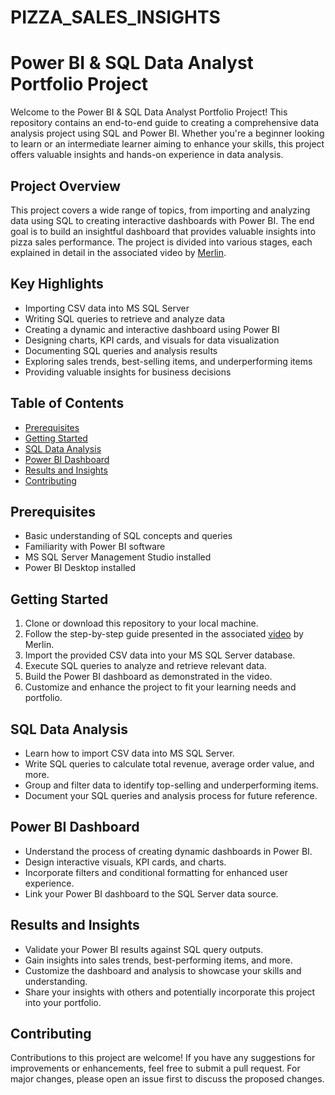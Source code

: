 # PIZZA_SALES_INSIGHTS

# Power BI & SQL Data Analyst Portfolio Project



Welcome to the Power BI & SQL Data Analyst Portfolio Project! This repository contains an end-to-end guide to creating a comprehensive data analysis project using SQL and Power BI. Whether you're a beginner looking to learn or an intermediate learner aiming to enhance your skills, this project offers valuable insights and hands-on experience in data analysis.

## Project Overview

This project covers a wide range of topics, from importing and analyzing data using SQL to creating interactive dashboards with Power BI. The end goal is to build an insightful dashboard that provides valuable insights into pizza sales performance. The project is divided into various stages, each explained in detail in the associated video by [Merlin](https://merlin.foyer.work/).

## Key Highlights

- Importing CSV data into MS SQL Server
- Writing SQL queries to retrieve and analyze data
- Creating a dynamic and interactive dashboard using Power BI
- Designing charts, KPI cards, and visuals for data visualization
- Documenting SQL queries and analysis results
- Exploring sales trends, best-selling items, and underperforming items
- Providing valuable insights for business decisions

## Table of Contents

- [Prerequisites](#prerequisites)
- [Getting Started](#getting-started)
- [SQL Data Analysis](#sql-data-analysis)
- [Power BI Dashboard](#power-bi-dashboard)
- [Results and Insights](#results-and-insights)
- [Contributing](#contributing)


## Prerequisites

- Basic understanding of SQL concepts and queries
- Familiarity with Power BI software
- MS SQL Server Management Studio installed
- Power BI Desktop installed

## Getting Started

1. Clone or download this repository to your local machine.
2. Follow the step-by-step guide presented in the associated [video](https://www.youtube.com/watch?v=V-s8c6jMRN0) by Merlin.
3. Import the provided CSV data into your MS SQL Server database.
4. Execute SQL queries to analyze and retrieve relevant data.
5. Build the Power BI dashboard as demonstrated in the video.
6. Customize and enhance the project to fit your learning needs and portfolio.

## SQL Data Analysis

- Learn how to import CSV data into MS SQL Server.
- Write SQL queries to calculate total revenue, average order value, and more.
- Group and filter data to identify top-selling and underperforming items.
- Document your SQL queries and analysis process for future reference.

## Power BI Dashboard

- Understand the process of creating dynamic dashboards in Power BI.
- Design interactive visuals, KPI cards, and charts.
- Incorporate filters and conditional formatting for enhanced user experience.
- Link your Power BI dashboard to the SQL Server data source.

## Results and Insights

- Validate your Power BI results against SQL query outputs.
- Gain insights into sales trends, best-performing items, and more.
- Customize the dashboard and analysis to showcase your skills and understanding.
- Share your insights with others and potentially incorporate this project into your portfolio.

## Contributing

Contributions to this project are welcome! If you have any suggestions for improvements or enhancements, feel free to submit a pull request. For major changes, please open an issue first to discuss the proposed changes.

